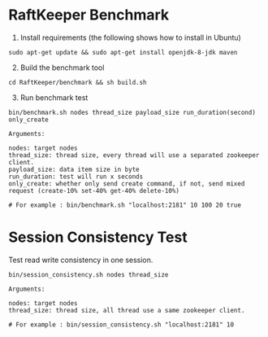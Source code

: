 # RaftKeeper Benchmark

1. Install requirements (the following shows how to install in Ubuntu)
```
sudo apt-get update && sudo apt-get install openjdk-8-jdk maven
```

2. Build the benchmark tool

```
cd RaftKeeper/benchmark && sh build.sh
```

3. Run benchmark test

```
bin/benchmark.sh nodes thread_size payload_size run_duration(second) only_create

Arguments:

nodes: target nodes
thread_size: thread size, every thread will use a separated zookeeper client.
payload_size: data item size in byte
run_duration: test will run x seconds
only_create: whether only send create command, if not, send mixed request (create-10% set-40% get-40% delete-10%)

# For example : bin/benchmark.sh "localhost:2181" 10 100 20 true
```

# Session Consistency Test

Test read write consistency in one session.

```
bin/session_consistency.sh nodes thread_size

Arguments: 

nodes: target nodes
thread_size: thread size, all thread use a same zookeeper client.

# For example : bin/session_consistency.sh "localhost:2181" 10
```

